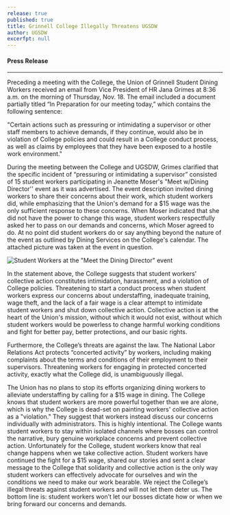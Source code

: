 ```yaml
---
release: true
published: true
title: Grinnell College Illegally Threatens UGSDW
author: UGSDW
excerfpt: null
---
```

#### Press Release

***
Preceding a meeting with the College, the Union of Grinnell Student Dining Workers received an email from Vice President of HR Jana Grimes at 8:36 a.m. on the morning of Thursday, Nov. 18. The email included a document partially titled “In Preparation for our meeting today,” which contains the following sentence:

"Certain actions such as pressuring or intimidating a supervisor or other staff members to achieve demands, if they continue, would also be in violation of College policies and could result in a College conduct process, as well as claims by employees that they have been exposed to a hostile work environment."

During the meeting between the College and UGSDW, Grimes clarified that the specific incident of “pressuring or intimidating a supervisor” consisted of 15 student workers participating in Jeanette Moser's "Meet w/Dining Director'' event as it was advertised. The event description invited dining workers to share their concerns about their work, which student workers did, while emphasizing that the Union's demand for a $15 wage was the only sufficient response to these concerns. When Moser indicated that she did not have the power to change this wage, student workers respectfully asked her to pass on our demands and concerns, which Moser agreed to do. At no point did student workers do or say anything beyond the nature of the event as outlined by Dining Services on the College's calendar. The attached picture was taken at the event in question.

![Student Workers at the "Meet the Dining Director" event]({{site.baseurl}}/assets/news/IMG_20211109_161206.jpg)


In the statement above, the College suggests that student workers' collective action constitutes intimidation, harassment, and a violation of College policies. Threatening to start a conduct process when student workers express our concerns about understaffing, inadequate training, wage theft, and the lack of a fair wage is a clear attempt to intimidate student workers and shut down collective action. Collective action is at the heart of the Union's mission, without which it would not exist, without which student workers would be powerless to change harmful working conditions and fight for better pay, better protections, and our basic rights. 

Furthermore, the College’s threats are against the law. The National Labor Relations Act protects “concerted activity” by workers, including making complaints about the terms and conditions of their employment to their supervisors. Threatening workers for engaging in protected concerted activity, exactly what the College did, is unambiguously illegal.

The Union has no plans to stop its efforts organizing dining workers to alleviate understaffing by calling for a $15 wage in dining. The College knows that student workers are more powerful together than we are alone, which is why the College is dead-set on painting workers' collective action as a "violation." They suggest that workers instead discuss our concerns individually with administrators. This is highly intentional. The College wants student workers to stay within isolated channels where bosses can control the narrative, bury genuine workplace concerns and prevent collective action. Unfortunately for the College, student workers know that real change happens when we take collective action. 
Student workers have continued the fight for a $15 wage, shared our stories and sent a clear message to the College that solidarity and collective action is the only way student workers can effectively advocate for ourselves and win the conditions we need to make our work bearable. We reject the College’s illegal threats against student workers and will not let them deter us. The bottom line is: student workers won’t let our bosses dictate how or when we bring forward our concerns and demands.
